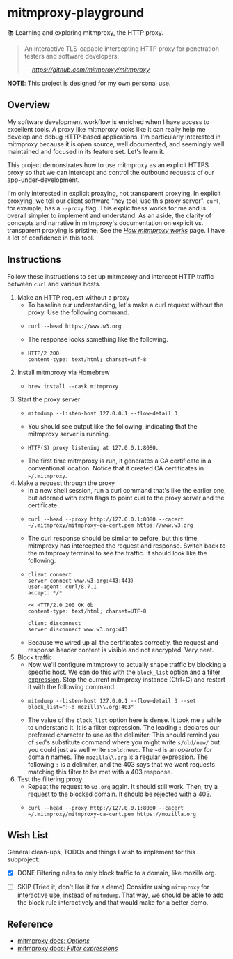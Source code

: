 # mitmproxy-playground

📚 Learning and exploring mitmproxy, the HTTP proxy.

> An interactive TLS-capable intercepting HTTP proxy for penetration testers and software developers.
> 
> -- <cite>https://github.com/mitmproxy/mitmproxy</cite>

**NOTE**: This project is designed for my own personal use.


## Overview

My software development workflow is enriched when I have access to excellent tools. A proxy like mitmproxy looks like it can really help me develop and debug HTTP-based applications. I'm particularly interested in mitmproxy because it is open source, well documented, and seemingly well maintained and focused in its feature set. Let's learn it. 

This project demonstrates how to use mitmproxy as an explicit HTTPS proxy so that we can intercept and control the outbound requests of our app-under-development.

I'm only interested in explicit proxying, not transparent proxying. In explicit proxying, we tell our client software "hey tool, use this proxy server". `curl`, for example, has a `--proxy` flag. This explicitness works for me and is overall simpler to implement and understand. As an aside, the clarity of concepts and narrative in mitmproxy's documentation on explicit vs. transparent proxying is pristine. See the [*How mitmproxy works*](https://docs.mitmproxy.org/stable/concepts/how-mitmproxy-works) page. I have a lot of confidence in this tool. 


## Instructions

Follow these instructions to set up mitmproxy and intercept HTTP traffic between `curl` and various hosts.

1. Make an HTTP request without a proxy
   * To baseline our understanding, let's make a curl request without the proxy. Use the following command.
   * ```shell
     curl --head https://www.w3.org
     ```
   * The response looks something like the following.
   * 
     ```text
     HTTP/2 200 
     content-type: text/html; charset=utf-8
     ```
2. Install mitmproxy via Homebrew
   * ```shell
     brew install --cask mitmproxy
     ```
3. Start the proxy server
   * ```shell
     mitmdump --listen-host 127.0.0.1 --flow-detail 3
     ```
   * You should see output like the following, indicating that the mitmproxy server is running.
   * ```text
     HTTP(S) proxy listening at 127.0.0.1:8080.
     ```
   * The first time mitmproxy is run, it generates a CA certificate in a conventional location. Notice that it created CA certificates in `~/.mitmproxy`.
4. Make a request through the proxy
   * In a new shell session, run a curl command that's like the earlier one, but adorned with extra flags to point curl to the proxy server and the certificate.
   * ```shell
     curl --head --proxy http://127.0.0.1:8080 --cacert ~/.mitmproxy/mitmproxy-ca-cert.pem https://www.w3.org
     ```
   * The curl response should be similar to before, but this time, mitmproxy has intercepted the request and response. Switch back to the mitmproxy terminal to see the traffic. It should look like the following.
   * ```text
     client connect
     server connect www.w3.org:443:443)
     user-agent: curl/8.7.1
     accept: */*
     
     << HTTP/2.0 200 OK 0b
     content-type: text/html; charset=UTF-8
     
     client disconnect
     server disconnect www.w3.org:443
     ```
   * Because we wired up all the certificates correctly, the request and response header content is visible and not encrypted. Very neat.
5. Block traffic
   * Now we'll configure mitmproxy to actually shape traffic by blocking a specific host. We can do this with the `block_list` option and a [filter expression][filter-expressions]. Stop the current mitmproxy instance (Ctrl+C) and restart it with the following command. 
   * ```shell
     mitmdump --listen-host 127.0.0.1 --flow-detail 3 --set block_list=":~d mozilla\\.org:403"
     ```
   * The value of the `block_list` option here is dense. It took me a while to understand it. It is a filter expression. The leading `:` declares our preferred character to use as the delimiter. This should remind you of `sed`'s substitute command where you might write `s/old/new/` but you could just as well write `s:old:new:`. The `~d` is an *operator* for domain names. The `mozilla\\.org` is a regular expression. The following `:` is a delimiter, and the 403 says that we want requests matching this filter to be met with a 403 response. 
6. Test the filtering proxy
   * Repeat the request to `w3.org` again. It should still work. Then, try a request to the blocked domain. It should be rejected with a 403.
   * ```shell
     curl --head --proxy http://127.0.0.1:8080 --cacert ~/.mitmproxy/mitmproxy-ca-cert.pem https://mozilla.org
     ```


## Wish List

General clean-ups, TODOs and things I wish to implement for this subproject:

* [x] DONE Filtering rules to only block traffic to a domain, like mozilla.org.
* [ ] SKIP (Tried it, don't like it for a demo) Consider using `mitmproxy` for interactive use, instead of `mitmdump`. That way, we should be able to add the block rule interactively and that would make for a better demo.


## Reference

* [mitmproxy docs: *Options*][options]
* [mitmproxy docs: *Filter expressions*][filter-expressions]


[options]: https://docs.mitmproxy.org/stable/concepts/options/
[filter-expressions]: https://docs.mitmproxy.org/stable/concepts/filters/
